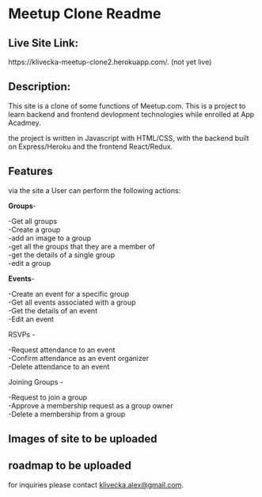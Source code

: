 <h1>Meetup Clone Readme</h1>

<h2>Live Site Link: </h2>
https://klivecka-meetup-clone2.herokuapp.com/. (not yet live)

<h2>Description: </h2>
This site is a clone of some functions of Meetup.com. 
This is a project to learn backend and frontend devlopment technologies while enrolled at App Acadmey.

the project is written in Javascript with HTML/CSS, with the backend built on Express/Heroku and the frontend React/Redux.

<h2>Features</h2>

via the site a User can perform the following actions:

**Groups**- 

-Get all groups <br/>
-Create a group <br/>
-add an image to a group <br/>
-get all the groups that they are a member of <br/>
-get the details of a single group <br/>
-edit a group <br/>

**Events**- 

-Create an event for a specific group</br>
-Get all events associated with a group  </br>
-Get the details of an event  </br>
-Edit an event  </br>

RSVPs - 

-Request attendance to an event  </br>
-Confirm attendance as an event organizer </br>
-Delete attendance to an event  </br>

Joining Groups -

-Request to join a group </br>
-Approve a membership request as a group owner  </br>
-Delete a membership from a group  </br>


<h2>Images of site to be uploaded</h2>

<h2>roadmap to be uploaded</h2>

for inquiries please contact klivecka.alex@gmail.com.
